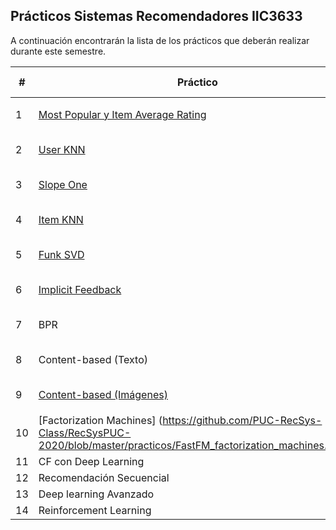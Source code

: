 ## Prácticos Sistemas Recomendadores IIC3633

A continuación encontrarán la lista de los prácticos que deberán realizar durante este semestre.

| #  | Práctico                                                                                                                                  | Semana | Fecha Ayudantía | Encargado    | Video                                                                                                                                                                                             |
|----|-------------------------------------------------------------------------------------------------------------------------------------------|--------|-----------------|--------------|---------------------------------------------------------------------------------------------------------------------------------------------------------------------------------------------------|
| 1  | [Most Popular y Item Average Rating](https://github.com/PUC-RecSys-Class/RecSysPUC-2020/blob/master/practicos/pyRecLab_MostPopular.ipynb) | 1      | 10 Agosto       | Andrés C.    | <a href="https://youtu.be/MEY4UK4QCP4">   <img src="https://upload.wikimedia.org/wikipedia/commons/0/09/YouTube_full-color_icon_%282017%29.svg" width="50" alt="Open Video"/> </a>                     |
| 2  | [User KNN](https://github.com/PUC-RecSys-Class/RecSysPUC-2020/blob/master/practicos/pyRecLab_uKNN.ipynb)                                                                                                                                  | 1      | 10 Agosto       | Manuel C.    | <a href="https://www.youtube.com/watch?v=Tu9p4i8vxdA">   <img src="https://upload.wikimedia.org/wikipedia/commons/8/8b/YouTube_dark_icon_%282017%29.svg" width="50" alt="Open Video"/> </a>                           |
| 3  | [Slope One](https://github.com/PUC-RecSys-Class/RecSysPUC-2020/blob/master/practicos/pyRecLab_SlopeOne.ipynb)                             | 2      | 17 Agosto       | Francisca C. | <a href="https://youtu.be/A2euuevpYis">   <img src="https://upload.wikimedia.org/wikipedia/commons/0/09/YouTube_full-color_icon_%282017%29.svg" width="50" alt="Open Video"/> </a>                           |
| 4  | [Item KNN](https://github.com/PUC-RecSys-Class/RecSysPUC-2020/blob/master/practicos/pyRecLab_iKNN.ipynb)                                  | 2      | 17 Agosto       | Andrés V.    | <a href="https://youtu.be/QZ0cfV-En3Q">   <img src="https://upload.wikimedia.org/wikipedia/commons/8/8b/YouTube_dark_icon_%282017%29.svg" width="50" alt="Open Video"/> </a>                |
| 5  | [Funk SVD](https://github.com/PUC-RecSys-Class/RecSysPUC-2020/blob/master/practicos/pyRecLab_FunkSVD.ipynb)                               | 2      | 17 Agosto       | Vladimir A.  | <a href="https://www.youtube.com/watch?v=f5-ZMbTYZJQ">   <img src="https://upload.wikimedia.org/wikipedia/commons/0/09/YouTube_full-color_icon_%282017%29.svg" width="50" alt="Open Video"/> </a> |
| 6  | [Implicit Feedback](https://github.com/PUC-RecSys-Class/RecSysPUC-2020/blob/master/practicos/Implicit_implicit_feedback.ipynb)            | 3      | 24 Agosto       | Andrés C.    | <a href="https://youtu.be/r9RUqpPWo74">   <img src="https://upload.wikimedia.org/wikipedia/commons/8/8b/YouTube_dark_icon_%282017%29.svg" width="50" alt="Open Video"/> </a>                           |
| 7  | BPR                                                                                                                                       | 3      | 24 Agosto       | Manuel C.    | <a href="https://www.youtube.com">   <img src="https://upload.wikimedia.org/wikipedia/commons/0/09/YouTube_full-color_icon_%282017%29.svg" width="50" alt="Open Video"/> </a>                     |
| 8  | Content-based (Texto)                                                                                                                     | 4      | 31 Agosto       | Manuel C.    | <a href="https://www.youtube.com">   <img src="https://upload.wikimedia.org/wikipedia/commons/8/8b/YouTube_dark_icon_%282017%29.svg" width="50" alt="Open Video"/> </a>                           |
| 9  | [Content-based (Imágenes)](https://github.com/PUC-RecSys-Class/RecSysPUC-2020/blob/master/practicos/Content_Based_recomendacion_imagenes.ipynb) | 4      | 31 Agosto       | Andrés C.    | <a href="https://www.youtube.com">   <img src="https://upload.wikimedia.org/wikipedia/commons/0/09/YouTube_full-color_icon_%282017%29.svg" width="50" alt="Open Video"/> </a>                     |
| 10 | [Factorization Machines] (https://github.com/PUC-RecSys-Class/RecSysPUC-2020/blob/master/practicos/FastFM_factorization_machines.ipynb)                                                                                                         |        |                 | Francisca C. |                                                                                                                                                                                                   |
| 11 | CF con Deep Learning                                                                                                                      |        |                 | Andrés V.    |                                                                                                                                                                                                   |
| 12 | Recomendación Secuencial                                                                                                                  |        |                 | Vladimir A.  |                                                                                                                                                                                                   |
| 13 | Deep learning Avanzado                                                                                                                    |        |                 | Andrés V.    |                                                                                                                                                                                                   |
| 14 | Reinforcement Learning                                                                                                                    |        |                 |              |                                                                                                                                                                                                   |
